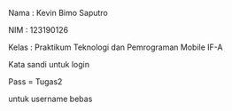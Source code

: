 Nama    : Kevin Bimo Saputro

NIM     : 123190126

Kelas   : Praktikum Teknologi dan Pemrograman Mobile IF-A




Kata sandi untuk login

Pass = Tugas2

untuk username bebas
